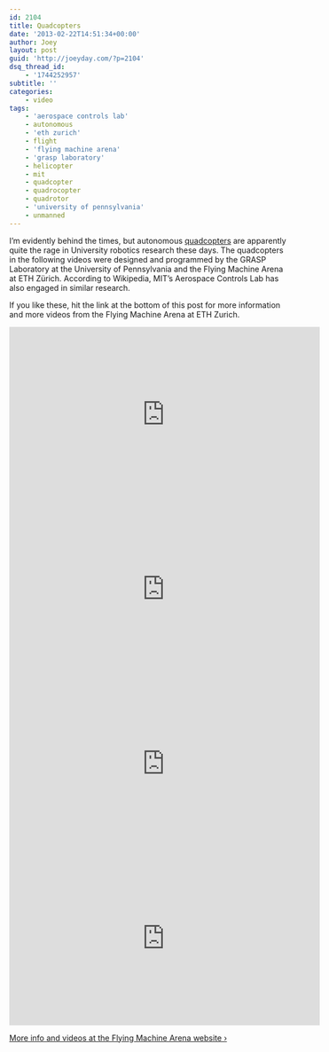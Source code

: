```yaml
---
id: 2104
title: Quadcopters
date: '2013-02-22T14:51:34+00:00'
author: Joey
layout: post
guid: 'http://joeyday.com/?p=2104'
dsq_thread_id:
    - '1744252957'
subtitle: ''
categories:
    - video
tags:
    - 'aerospace controls lab'
    - autonomous
    - 'eth zurich'
    - flight
    - 'flying machine arena'
    - 'grasp laboratory'
    - helicopter
    - mit
    - quadcopter
    - quadrocopter
    - quadrotor
    - 'university of pennsylvania'
    - unmanned
---
```


I’m evidently behind the times, but autonomous [quadcopters](http://en.wikipedia.org/wiki/Quadrotor) are apparently quite the rage in University robotics research these days. The quadcopters in the following videos were designed and programmed by the <abbr>GRASP</abbr> Laboratory at the University of Pennsylvania and the Flying Machine Arena at <abbr>ETH</abbr> Zürich. According to Wikipedia, <abbr>MIT</abbr>’s Aerospace Controls Lab has also engaged in similar research.

If you like these, hit the link at the bottom of this post for more information and more videos from the Flying Machine Arena at <abbr>ETH</abbr> Zurich.

<iframe allowfullscreen="" frameborder="0" height="315" loading="lazy" src="http://www.youtube.com/embed/YQIMGV5vtd4" width="560"></iframe>

<iframe allowfullscreen="" frameborder="0" height="315" loading="lazy" src="http://www.youtube.com/embed/hyGJBV1xnJI" width="560"></iframe>

<iframe allowfullscreen="" frameborder="0" height="315" loading="lazy" src="http://www.youtube.com/embed/3CR5y8qZf0Y" width="560"></iframe>

<iframe allowfullscreen="" frameborder="0" height="315" loading="lazy" src="http://www.youtube.com/embed/pp89tTDxXuI" width="560"></iframe>

[More info and videos at the Flying Machine Arena website ›](http://www.flyingmachinearena.org "Flying Machine Arena Videos")